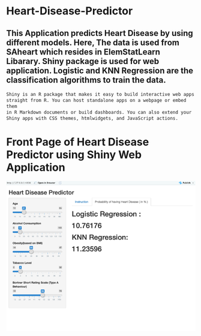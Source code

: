 # Heart-Disease-Predictor
## This Application predicts Heart Disease by using different models. Here, The data is used from SAheart which resides in ElemStatLearn Libarary. Shiny package is used for web application. Logistic and KNN Regression are the classification algorithms to train the data.

```
Shiny is an R package that makes it easy to build interactive web apps 
straight from R. You can host standalone apps on a webpage or embed them
in R Markdown documents or build dashboards. You can also extend your 
Shiny apps with CSS themes, htmlwidgets, and JavaScript actions.
```

# Front Page of Heart Disease Predictor using Shiny Web Application

![S1](./predictor.png)
